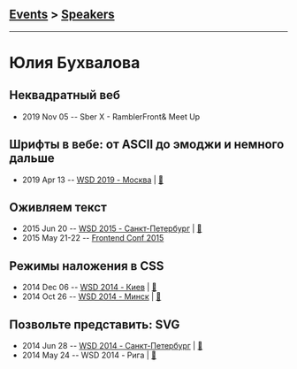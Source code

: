 ## [Events](../README.md) > [Speakers](../speakers.md)
---

# Юлия Бухвалова

## Неквадратный веб
- 2019 Nov 05 -- Sber X - RamblerFront&amp; Meet Up    
## Шрифты в вебе: от ASCII до эмоджи и немного дальше
- 2019 Apr 13 -- [WSD 2019 - Москва](https://www.youtube.com/watch?v=DCUsj_gNbxs)  | [:notebook:](https://wsd.events/2019/04/13/pres/ascii-emoji/)  
## Оживляем текст
- 2015 Jun 20 -- [WSD 2015 - Санкт-Петербург](https://www.youtube.com/watch?v=V7bnSOwuO4M)  | [:notebook:](https://wsd.events/2015/06/20/pres/text-alive/)  
- 2015 May 21-22 -- [Frontend Conf 2015](https://www.youtube.com/watch?v=cUhJ0K9Pk-c)    
## Режимы наложения в CSS
- 2014 Dec 06 -- [WSD 2014 - Киев](https://www.youtube.com/watch?v=t8Td3Oq47yE)  | [:notebook:](https://wsd.events/2014/12/06/pres/css-blending/)  
- 2014 Oct 26 -- [WSD 2014 - Минск](http://youtu.be/T-P0cjtekac)  | [:notebook:](https://wsd.events/2014/10/26/pres/css-blending/)  
## Позвольте представить: SVG
- 2014 Jun 28 -- [WSD 2014 - Санкт-Петербург](https://www.youtube.com/watch?v=TXqiq5tOWRQ)  | [:notebook:](https://wsd.events/2014/06/28/pres/meet-svg/)  
- 2014 May 24 -- WSD 2014 - Рига  | [:notebook:](https://wsd.events/2014/05/24/pres/about-svg/)  
